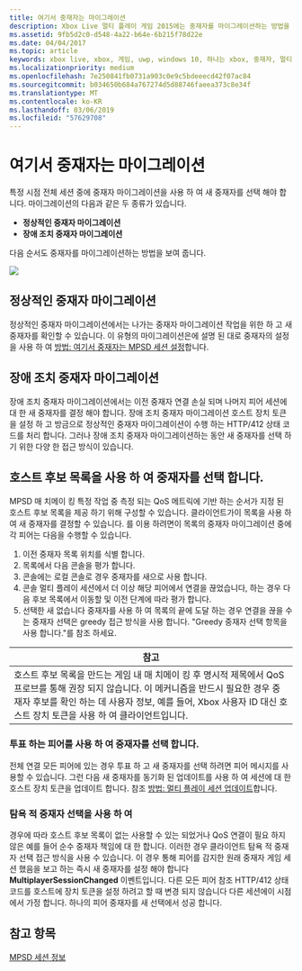 ```yaml
---
title: 여기서 중재자는 마이그레이션
description: Xbox Live 멀티 플레이 게임 2015에는 중재자를 마이그레이션하는 방법을 알아봅니다
ms.assetid: 9fb5d2c0-d548-4a22-b64e-6b215f78d22e
ms.date: 04/04/2017
ms.topic: article
keywords: xbox live, xbox, 게임, uwp, windows 10, 하나는 xbox, 중재자, 멀티 플레이 2015
ms.localizationpriority: medium
ms.openlocfilehash: 7e250841fb0731a903c0e9c5bdeeecd42f07ac84
ms.sourcegitcommit: b034650b684a767274d5d88746faeea373c8e34f
ms.translationtype: MT
ms.contentlocale: ko-KR
ms.lasthandoff: 03/06/2019
ms.locfileid: "57629708"
---
```

# <a name="migrating-an-arbiter"></a>여기서 중재자는 마이그레이션

특정 시점 전체 세션 중에 중재자 마이그레이션을 사용 하 여 새 중재자를 선택 해야 합니다. 마이그레이션의 다음과 같은 두 종류가 있습니다.

-   **정상적인 중재자 마이그레이션**
-   **장애 조치 중재자 마이그레이션**

다음 순서도 중재자를 마이그레이션하는 방법을 보여 줍니다.

![](../../images/multiplayer/Multiplayer_2015_HostMigration.png)

## <a name="graceful-arbiter-migration"></a>정상적인 중재자 마이그레이션

정상적인 중재자 마이그레이션에서는 나가는 중재자 마이그레이션 작업을 위한 하 고 새 중재자를 확인할 수 있습니다. 이 유형의 마이그레이션은에 설명 된 대로 중재자의 설정을 사용 하 여 [방법: 여기서 중재자는 MPSD 세션 설정](multiplayer-how-tos.md)합니다.


## <a name="failover-arbiter-migration"></a>장애 조치 중재자 마이그레이션

장애 조치 중재자 마이그레이션에서는 이전 중재자 연결 손실 되며 나머지 피어 세션에 대 한 새 중재자를 결정 해야 합니다. 장애 조치 중재자 마이그레이션 호스트 장치 토큰을 설정 하 고 방금으로 정상적인 중재자 마이그레이션이 수행 하는 HTTP/412 상태 코드를 처리 합니다. 그러나 장애 조치 중재자 마이그레이션하는 동안 새 중재자를 선택 하기 위한 다양 한 접근 방식이 있습니다.
## <a name="select-arbiter-using-the-host-candidate-list"></a>호스트 후보 목록을 사용 하 여 중재자를 선택 합니다.

MPSD 매 치메이 킹 특정 작업 중 측정 되는 QoS 메트릭에 기반 하는 순서가 지정 된 호스트 후보 목록을 제공 하기 위해 구성할 수 있습니다. 클라이언트가이 목록을 사용 하 여 새 중재자를 결정할 수 있습니다. 를 이용 하려면이 목록의 중재자 마이그레이션 중에 각 피어는 다음을 수행할 수 있습니다.

1.  이전 중재자 목록 위치를 식별 합니다.
2.  목록에서 다음 콘솔을 평가 합니다.
3.  콘솔에는 로컬 콘솔로 경우 중재자를 새으로 사용 합니다.
4.  콘솔 멀티 플레이 세션에서 더 이상 해당 피어에서 연결을 끊었습니다, 하는 경우 다음 후보 목록에서 이동할 및 이전 단계에 따라 평가 합니다.
5.  선택한 새 없습니다 중재자를 사용 하 여 목록의 끝에 도달 하는 경우 연결을 끊을 수는 중재자 선택은 greedy 접근 방식을 사용 합니다. "Greedy 중재자 선택 항목을 사용 합니다."를 참조 하세요.

| 참고                                                                                                                                                                                                                                                                                    |
|------------------------------------------------------------------------------------------------------------------------------------------------------------------------------------------------------------------------------------------------------------------------------------------------------|
| 호스트 후보 목록을 만드는 게임 내 매 치메이 킹 후 명시적 제목에서 QoS 프로브를 통해 권장 되지 않습니다. 이 메커니즘을 반드시 필요한 경우 중재자 후보를 확인 하는 데 사용자 정보, 예를 들어, Xbox 사용자 ID 대신 호스트 장치 토큰을 사용 하 여 클라이언트입니다. |


### <a name="select-arbiter-using-peer-voting"></a>투표 하는 피어를 사용 하 여 중재자를 선택 합니다.

전체 연결 모든 피어에 있는 경우 투표 하 고 새 중재자를 선택 하려면 피어 메시지를 사용할 수 있습니다. 그런 다음 새 중재자를 동기화 된 업데이트를 사용 하 여 세션에 대 한 호스트 장치 토큰을 업데이트 합니다. 참조 [방법: 멀티 플레이 세션 업데이트](multiplayer-how-tos.md)합니다.


### <a name="use-greedy-arbiter-selection"></a>탐욕 적 중재자 선택을 사용 하 여

경우에 따라 호스트 후보 목록이 없는 사용할 수 있는 되었거나 QoS 연결이 필요 하지 않은 예를 들어 순수 중재자 책임에 대 한 합니다. 이러한 경우 클라이언트 탐욕 적 중재자 선택 접근 방식을 사용 수 있습니다. 이 경우 통해 피어를 감지한 원래 중재자 게임 세션 했음을 보고 하는 즉시 새 중재자를 설정 해야 합니다 **MultiplayerSessionChanged** 이벤트입니다. 다른 모든 피어 참조 HTTP/412 상태 코드를 호스트에 장치 토큰을 설정 하려고 할 때 변경 되지 않습니다 다른 세션에이 시점에서 가정 합니다. 하나의 피어 중재자를 새 선택에서 성공 합니다.


## <a name="see-also"></a>참고 항목

[MPSD 세션 정보](mpsd-session-details.md)
